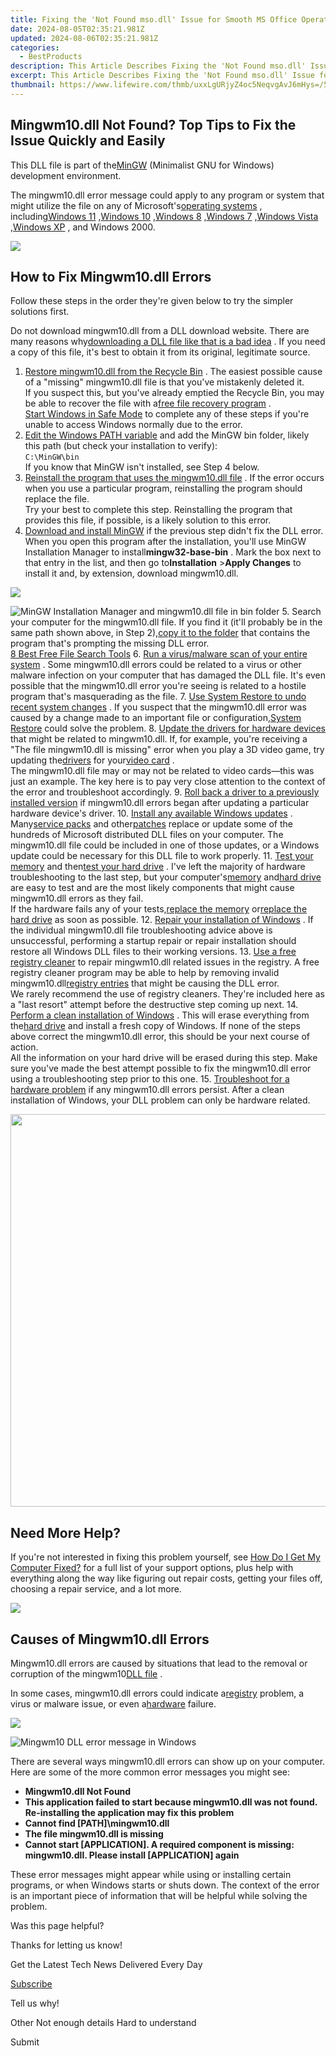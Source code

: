 ```yaml
---
title: Fixing the 'Not Found mso.dll' Issue for Smooth MS Office Operation
date: 2024-08-05T02:35:21.981Z
updated: 2024-08-06T02:35:21.981Z
categories:
  - BestProducts
description: This Article Describes Fixing the 'Not Found mso.dll' Issue for Smooth MS Office Operation
excerpt: This Article Describes Fixing the 'Not Found mso.dll' Issue for Smooth MS Office Operation
thumbnail: https://www.lifewire.com/thmb/uxxLgURjyZ4oc5NeqvgAvJ6mHys=/540x405/filters:no_upscale():max_bytes(150000):strip_icc():format(webp)/mso-dll-error-60a6e6bffb684130aa3b1318a3b076dc.png
---
```


## Mingwm10.dll Not Found? Top Tips to Fix the Issue Quickly and Easily
 This DLL file is part of the[MinGW](https://mingw.osdn.io/) (Minimalist GNU for Windows) development environment.

 The mingwm10.dll error message could apply to any program or system that might utilize the file on any of Microsoft's[operating systems](https://www.lifewire.com/operating-systems-2625912) , including[Windows 11](https://www.lifewire.com/windows-11-5188930) ,[Windows 10](https://www.lifewire.com/windows-10-2626217) ,[Windows 8](https://www.lifewire.com/windows-8-2626235) ,[Windows 7](https://www.lifewire.com/windows-7-2626265) ,[Windows Vista](https://www.lifewire.com/windows-vista-2626311) ,[Windows XP](https://www.lifewire.com/windows-xp-2626354) , and Windows 2000.

<!-- affiliate ads begin -->
<a href="https://shop.manycam.com/order/checkout.php?PRODS=17728032&QTY=1&AFFILIATE=108875&CART=1"><img src="https://secure.avangate.com/images/merchant/8230bea7d54bcdf99cdfe85cb07313d5/mcaffbanner920x120.png" border="0"></a>
<!-- affiliate ads end -->
## How to Fix Mingwm10.dll Errors

 Follow these steps in the order they're given below to try the simpler solutions first.

 Do not download mingwm10.dll from a DLL download website. There are many reasons why[downloading a DLL file like that is a bad idea](https://www.lifewire.com/important-reasons-not-to-download-dll-files-2624455) . If you need a copy of this file, it's best to obtain it from its original, legitimate source.

1. [Restore mingwm10.dll from the Recycle Bin](https://www.lifewire.com/how-to-restore-deleted-files-from-the-recycle-bin-2624515) . The easiest possible cause of a "missing" mingwm10.dll file is that you've mistakenly deleted it.  
 If you suspect this, but you've already emptied the Recycle Bin, you may be able to recover the file with a[free file recovery program](https://www.lifewire.com/free-data-recovery-software-tools-2622893) .  
[Start Windows in Safe Mode](https://www.lifewire.com/how-do-i-start-windows-in-safe-mode-2624480) to complete any of these steps if you're unable to access Windows normally due to the error.
2. [Edit the Windows PATH variable](https://www.computerhope.com/issues/ch000549.htm) and add the MinGW bin folder, likely this path (but check your installation to verify):  
 `C:\MinGW\bin`  
If you know that MinGW isn't installed, see Step 4 below.
3. [Reinstall the program that uses the mingwm10.dll file](https://www.lifewire.com/what-is-the-proper-way-to-reinstall-a-software-program-2624478) . If the error occurs when you use a particular program, reinstalling the program should replace the file.  
 Try your best to complete this step. Reinstalling the program that provides this file, if possible, is a likely solution to this error.
4. [Download and install MinGW](https://osdn.net/projects/mingw/) if the previous step didn't fix the DLL error.  
 When you open this program after the installation, you'll use MinGW Installation Manager to install**mingw32-base-bin** . Mark the box next to that entry in the list, and then go to**Installation** \>**Apply Changes** to install it and, by extension, download mingwm10.dll.  
<!-- affiliate ads begin -->
<a href="https://store.nero.com/order/checkout.php?PRODS=42296740&QTY=1&AFFILIATE=108875&CART=1"><img src="https://www.nero.com/nero-com-wAssets/img/banners/2023/biu/Nero_BackItUp_Screen_2.webp" border="0"></a>
<!-- affiliate ads end -->
![MinGW Installation Manager and mingwm10.dll file in bin folder](https://www.lifewire.com/thmb/9X3XkuW-Ca0Nyt6L4og4NQKmS1M=/1500x0/filters:no_upscale():max_bytes(150000):strip_icc():format(webp)/mingw-installation-manager-dll-bin-folder-3b288df647b348c49c16352e032bb1de.png)
5. Search your computer for the mingwm10.dll file. If you find it (it'll probably be in the same path shown above, in Step 2),[copy it to the folder](https://www.lifewire.com/how-do-i-copy-a-file-in-windows-2619210) that contains the program that's prompting the missing DLL error.  
[8 Best Free File Search Tools](https://www.lifewire.com/11-free-file-search-tools-1356644)
6. [Run a virus/malware scan of your entire system](https://www.lifewire.com/properly-scan-your-computer-for-viruses-and-other-malware-2624526) . Some mingwm10.dll errors could be related to a virus or other malware infection on your computer that has damaged the DLL file. It's even possible that the mingwm10.dll error you're seeing is related to a hostile program that's masquerading as the file.
7. [Use System Restore to undo recent system changes](https://www.lifewire.com/how-to-use-system-restore-in-windows-2626131) . If you suspect that the mingwm10.dll error was caused by a change made to an important file or configuration,[System Restore](https://www.lifewire.com/what-is-system-restore-2626022) could solve the problem.
8. [Update the drivers for hardware devices](https://www.lifewire.com/how-to-update-drivers-in-windows-2619214) that might be related to mingwm10.dll. If, for example, you're receiving a "The file mingwm10.dll is missing" error when you play a 3D video game, try updating the[drivers](https://www.lifewire.com/what-is-a-device-driver-2625796) for your[video card](https://www.lifewire.com/what-is-a-video-card-2618161) .  
 The mingwm10.dll file may or may not be related to video cards—this was just an example. The key here is to pay very close attention to the context of the error and troubleshoot accordingly.
9. [Roll back a driver to a previously installed version](https://www.lifewire.com/how-to-roll-back-a-driver-in-windows-2619217) if mingwm10.dll errors began after updating a particular hardware device's driver.
10. [Install any available Windows updates](https://www.lifewire.com/how-to-check-for-install-windows-updates-2624596) . Many[service packs](https://www.lifewire.com/what-is-a-service-pack-2626010) and other[patches](https://www.lifewire.com/what-is-a-patch-2625960) replace or update some of the hundreds of Microsoft distributed DLL files on your computer. The mingwm10.dll file could be included in one of those updates, or a Windows update could be necessary for this DLL file to work properly.
11. [Test your memory](https://www.lifewire.com/free-memory-test-programs-2626178) and then[test your hard drive](https://www.lifewire.com/free-hard-drive-testing-programs-2626183) . I've left the majority of hardware troubleshooting to the last step, but your computer's[memory](https://www.lifewire.com/what-is-random-access-memory-ram-2618159) and[hard drive](https://www.lifewire.com/what-is-a-hard-disk-drive-2618152) are easy to test and are the most likely components that might cause mingwm10.dll errors as they fail.  
 If the hardware fails any of your tests,[replace the memory](https://www.lifewire.com/how-to-replace-the-memory-ram-in-a-computer-2626201) or[replace the hard drive](https://www.lifewire.com/how-to-replace-a-hard-drive-2626200) as soon as possible.
12. [Repair your installation of Windows](https://www.lifewire.com/how-do-i-automatically-repair-windows-problems-2624907) . If the individual mingwm10.dll file troubleshooting advice above is unsuccessful, performing a startup repair or repair installation should restore all Windows DLL files to their working versions.
13. [Use a free registry cleaner](https://www.lifewire.com/free-registry-cleaners-2626176) to repair mingwm10.dll related issues in the registry. A free registry cleaner program may be able to help by removing invalid mingwm10.dll[registry entries](https://www.lifewire.com/what-is-a-registry-key-2625999) that might be causing the DLL error.  
 We rarely recommend the use of registry cleaners. They're included here as a "last resort" attempt before the destructive step coming up next.
14. [Perform a clean installation of Windows](https://www.lifewire.com/how-to-clean-install-windows-2624904) . This will erase everything from the[hard drive](https://www.lifewire.com/what-is-a-hard-disk-drive-2618152) and install a fresh copy of Windows. If none of the steps above correct the mingwm10.dll error, this should be your next course of action.  
 All the information on your hard drive will be erased during this step. Make sure you've made the best attempt possible to fix the mingwm10.dll error using a troubleshooting step prior to this one.
15. [Troubleshoot for a hardware problem](https://www.lifewire.com/fix-a-dll-issue-caused-by-a-hardware-problem-2624493) if any mingwm10.dll errors persist. After a clean installation of Windows, your DLL problem can only be hardware related.

<!-- affiliate ads begin -->
<a href="https://thefitville.pxf.io/c/5597632/1526796/15852" target="_top" id="1526796"><img src="//a.impactradius-go.com/display-ad/15852-1526796" border="0" alt="" width="1200" height="628"/></a><img height="0" width="0" src="https://imp.pxf.io/i/5597632/1526796/15852" style="position:absolute;visibility:hidden;" border="0" />
<!-- affiliate ads end -->
## Need More Help?

 If you're not interested in fixing this problem yourself, see [How Do I Get My Computer Fixed?](https://www.lifewire.com/how-do-i-get-my-computer-fixed-2625167) for a full list of your support options, plus help with everything along the way like figuring out repair costs, getting your files off, choosing a repair service, and a lot more.

<!-- affiliate ads begin -->
<a href="https://store.iobit.com/order/checkout.php?PRODS=4596923&QTY=1&AFFILIATE=108875&CART=1"><img src="https://secure.avangate.com/images/merchant/184260348236f9554fe9375772ff966e/ascscan_468X60.png" border="0"></a>
<!-- affiliate ads end -->
## Causes of Mingwm10.dll Errors

 Mingwm10.dll errors are caused by situations that lead to the removal or corruption of the mingwm10[DLL file](https://www.lifewire.com/what-is-a-dll-file-2625852) .

 In some cases, mingwm10.dll errors could indicate a[registry](https://www.lifewire.com/windows-registry-2625992) problem, a virus or malware issue, or even a[hardware](https://www.lifewire.com/computer-hardware-2625895) failure.

<!-- affiliate ads begin -->
<a href="https://secure.2checkout.com/order/checkout.php?PRODS=4728277&QTY=1&AFFILIATE=108875&CART=1"><img src="https://secure.avangate.com/images/merchant/f7f07e7dab09533bc71247a5b29a7373/products/1_iDeviceMessageBox.png" border="0"></a>
<!-- affiliate ads end -->
![Mingwm10 DLL error message in Windows](https://www.lifewire.com/thmb/dr-qLd6KYW7zjh7xzRTcMO-1MrI=/1500x0/filters:no_upscale():max_bytes(150000):strip_icc():format(webp)/mingwm10-dll-error-message-0ef8557cdf5c40318e1a6171cbbddd1b.png)

 There are several ways mingwm10.dll errors can show up on your computer. Here are some of the more common error messages you might see:

* **Mingwm10.dll Not Found**
* **This application failed to start because mingwm10.dll was not found. Re-installing the application may fix this problem**
* **Cannot find \[PATH\]\\mingwm10.dll**
* **The file mingwm10.dll is missing**
* **Cannot start \[APPLICATION\]. A required component is missing: mingwm10.dll. Please install \[APPLICATION\] again**

 These error messages might appear while using or installing certain programs, or when Windows starts or shuts down. The context of the error is an important piece of information that will be helpful while solving the problem.

Was this page helpful?

Thanks for letting us know!

 Get the Latest Tech News Delivered Every Day

[Subscribe](https://www.lifewire.com/#)

Tell us why!

 Other  Not enough details  Hard to understand

 Submit

<ins class="adsbygoogle"
     style="display:block"
     data-ad-format="autorelaxed"
     data-ad-client="ca-pub-7571918770474297"
     data-ad-slot="1223367746"></ins>



<ins class="adsbygoogle"
     style="display:block"
     data-ad-client="ca-pub-7571918770474297"
     data-ad-slot="8358498916"
     data-ad-format="auto"
     data-full-width-responsive="true"></ins>
